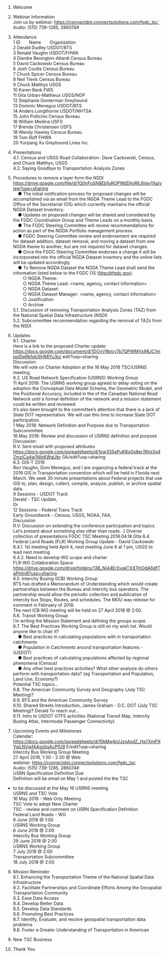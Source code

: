 
1. Welcome   

2. Webinar Information   
Join us by webinar: https://connectdot.connectsolutions.com/fgdc_tsc`   
Audio: (515) 739-1285, 286074#   

3. Attendance   
1 ID &nbsp; &nbsp; &nbsp; Name &nbsp; &nbsp; &nbsp; Organization     
2 Derald Dudley  USDOT/BTS   
3 Ronald Vaughn  USDOT/FHWA   
4 Dierdre Bevington-Attardi  Census Bureau   
5 David Cackowski  Census Bureau   
6 Josh Coutts  Census Bureau   
7 Chuck Spicer Census Bureau   
8 Neil Trenk  Census Bureau   
9 Chuck Matthys USGS   
10 Karen Rank  FWS   
11 Gita Urban-Mathieux  USGS/NGP   
12 Stephanie Gonterman  Greyhound   
13 Dominic Menegus  USDOT/BTS   
14 Anders Longthorne   USDOT/NHTSA   
15 John Pollicino  Census Bureau   
16 William Medina  USFS   
17 Brenda Christensen  USFS   
18 Wendy Hawley  Census Bureau   
19 Tom Roff  FHWA   
20 Yunjiang Xu  Greyhound Lines Inc.   

4. Presentations   
4.1. Census and USGS Road Collaboration- Dave Cackowski, Census, and Chuck Matthys,
USGS   
4.2. Saying Goodbye to Transportation Analysis Zones   

5. Procedures to remove a layer form the NSDI   
https://drive.google.com/file/d/1Q0nFoSN8Eb1uROPWdDjloRIL6jigv1Xa/view?usp=sharing   
&nbsp; &nbsp; ● The initial notification process for proposed changes will be accomplished via an email
from the NGDA Theme Lead to the FGDC Office of the Secretariat (OS) which currently
maintains the official NGDA Dataset Inventory.   
&nbsp; &nbsp; ● Updates on proposed changes will be shared and considered by the FGDC Coordination
Group and Theme Leads on a monthly basis.   
&nbsp; &nbsp; ● The FGDC Steering Committee will review recommendations for action as part of the
NGDA Portfolio management process.   
&nbsp; &nbsp; ● FGDC Steering Committee review and endorsement are required for dataset addition,
dataset removal, and moving a dataset from one NGDA theme to another, but are
not required for dataset changes.   
&nbsp; &nbsp; ● Once the FGDC Steering Committee endorses a change it will be incorporated into the
official NGDA Dataset Inventory and the online lists will be updated accordingly.   
&nbsp; &nbsp; ● To Remove NGDA Dataset the NGDA Theme Lead shall send the information listed
below to the FGDC OS (fdgc@fgdc.gov).   
&nbsp; &nbsp; &nbsp; &nbsp; ○ NGDA Theme: <theme name>   
&nbsp; &nbsp; &nbsp; &nbsp; ○ NGDA Theme Lead: <name, agency, contact information>   
&nbsp; &nbsp; &nbsp; &nbsp; ○ NGDA Dataset: <dataset name>  
&nbsp; &nbsp; &nbsp; &nbsp; ○ NGDA Dataset Manager: <name, agency, contact information>  
&nbsp; &nbsp; &nbsp; &nbsp; ○ Justification: <rationale for removal>  
&nbsp; &nbsp; &nbsp; &nbsp; ○ Archive <plan>  
5.1. Discussion of removing Transportation Analysis Zones (TAZ) from the National Spatial
Data Infrastructure (NSDI)   
5.2. Subcommittee recommendation regarding the removal of TAZs from the NSDI   
 
6. Updates   
6.1. Charter   
Here is a link to the proposed Charter update:   
https://docs.google.com/document/d/1DOvV9blcy7b7QPWMVx98JC1mpoIDeRkfob3iHMlYu3o/
edit?usp=sharing   
Discussion:     
We will vote on Charter Adoption at the 16 May 2018 TSC/USRNS meeting   
6.2. US Road Network Specification (USRNS) Working Group   
11 April 2018: The USRNS working group agreed to delay voting on the adoption the Conceptual
Data Model Schema, the Geometric Model, and the Positional Accuracy, included in the of the
Canadian National Road Network until a formal definition of the network and a mission
statement could be written and reviewed.   
It’s also been brought to the committee’s attention that there is a lack of State DOT
representation. We will use this time to increase State DOT participation.   
1 May 2018: Network Definition and Purpose due to Transportation Subcommittee   
16 May 2018: Review and discussion of USRNS definition and purpose   
Discussion:   
R.V. Sent email with proposed attributes  
https://docs.google.com/spreadsheets/d/1xw335aPuK8oGs8er7AVs1is4ZmziCa4w1WqKWgUbr
GA/edit?usp=sharing   
6.3. GIS-T 2019   
Ron Vaughn, Dom Menegus, and I are organizing a federal track at the 2019 GIS in
Transportation convention which will be held in Florida next March. We seek 30 minute
presentations about Federal projects that use GIS to, plan, design, collect, compile, analyze,
publish, or archive spatial data.   
9 Sessions - USDOT Track   
Derald - TSC Update,   
Or   
12 Sessions - Federal Trans Track   
Early Groundwork - Census, USGS, NOAA, FAA,   
Discussion   
R.V. Discussion on extending the conference participation and topics. Let’s present about
something else other than roads. :) Diverse collection of presentations
FGDC TSC Meeting 2018.04.18
GIta
6.4. Federal Land Roads (FLR) Working Group Update - David Cackowski   
6.4.1. 1st meeting held April 4, next meeting June 6 at 1 pm, USGS to lead next meeting   
6.4.2. Need to develop WG scope and charter  
FLR-WG Collaboration Space  
https://drive.google.com/drive/folders/13B_Ni44ErXvakTXX7jhOdA6dfTaPmtn8?usp=sharing  
6.5. Intercity Busing (ICB) Working Group  
BTS has drafted a Memorandum of Understanding which would create partnerships between
the Bureau and intercity bus operators. The partnership would allow the periodic collection and
publication of intercity bus Stops, Routes, and schedules. The MOU was release for comment in
February of 2018.   
The next ICB WG meeting will be held on 27 April 2018 @ 2:00.   
6.6. Transit Working Group   
I’m writing the Mission Statement and defining the groups scope.   
6.7. The Best Practices Working Group is still on my wish list. Would anyone like to chair it?   
&nbsp; &nbsp; ● Best practices in calculating populations with in transportation catchments   
&nbsp; &nbsp; ● Population in Catchments around transportation features - (USDOT)   
&nbsp; &nbsp; ● Best practices of calculating populations affected by regional phenomena (Census)   
&nbsp; &nbsp; ● Any other best practices activities? What other analysis do others perform with
transportation data? (eg Transportation and Population, Land Use, Economy?)   
Potential TSC topics...   
6.8. The American Community Survey and Geography (July TSC Meeting)?  
6.9. BTS and the American Community Survey  
6.10. Shared Streets Introduction, James Graham - D.C. DOT (July TSC Meeting)? Derald To
reach out...  
6.11. Intro to USDOT GTFS activities (National Transit Map, Intercity Busing Atlas, Intermodal
Passenger Connectivity)   
 
7. Upcoming Events and Milestones   
Calendar:  
https://docs.google.com/spreadsheets/d/15kMwjbUJzoAxdZ_Ha7XmPXYqjLNVwfAAgzbsAcPfU9
E/edit?usp=sharing   
Intercity Bus Working Group Meeting   
27 April 2018, 1:30 - 2:30 @ Web   
webinar: https://connectdot.connectsolutions.com/fgdc_tsc   
Audio: (515) 739-1285, 286074#   
USRN Specification Definition Due  
Definition will be email on May 1 and posted the the TSC  
- to be discussed at the May 16 USRNS meeting  
USRNS and TSC Vote  
16 May 2018 - Web Only Meeting  
TSC Vote to adopt New Charter  
TSC - review and comment on USRN Specification Definition  
Federal Land Roads - WG  
6 June 2018 @ 1:00  
USRNS Working Group  
6 June 2018 @ 2:00  
Intercity Bus Working Group  
29 June 2018 @ 2:00  
USRNS Working Group  
7 July 2018 @ 2:00  
Transportation Subcommittee  
18 July 2018 @ 2:00   

8. Mission Reminder  
8.1. Enhancing the Transportation Theme of the National Spatial Data Infrastructure   
8.2. Facilitate Partnerships and Coordinate Efforts Among the Geospatial Transportation Community   
8.3. Ease Data Access   
8.4. Develop Better Data  
8.5. Develop Data Standards  
8.6. Promoting Best Practices  
8.7. Identify, Evaluate, and resolve geospatial transportation data problems  
8.8. Foster a Greater Understanding of Transportation in American  

9. New TSC Business  

10. Thank You   
